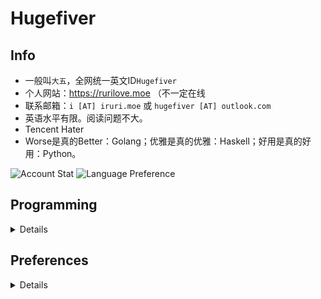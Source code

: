 # Hugefiver

## Info

- 一般叫`大五`，全网统一英文ID`Hugefiver`
- 个人网站：<https://rurilove.moe> （不一定在线
- 联系邮箱：`i [AT] iruri.moe` 或 `hugefiver [AT] outlook.com`
- 英语水平有限。阅读问题不大。
- Tencent Hater
- Worse是真的Better：Golang；优雅是真的优雅：Haskell；好用是真的好用：Python。

![Account Stat](https://gh-stat.vercel.app/api?username=hugefiver&count_private=true&show_icons=true&hide_title=true&theme=graywhite&cache_seconds=1800)
![Language Preference](https://gh-stat.vercel.app/api/top-langs/?username=hugefiver&count_private=true&layout=compact&langs_count=9&theme=graywhite&hide=css,html,cmake&cache_seconds=3600)

## Programming
<details>

- 有时的`Arch Linux`用户。目前向Windows势力妥协（不过[`ArchLinux WSL`](https://github.com/yuk7/ArchWSL)确实好用）
- 会点`C` `C++` `C#` `Common Lisp` `Dart` `Golang` `Java` `Kotlin` `JS/TS` `Lua` `Ocaml` `PHP` `Python` `Rust` `Scala` `Scheme` ~~`VBS`~~ 等语言~~的拼写~~，了解/正在了解`Clojure(Script)` `Elixir` `Haskell`。
- 一般写`Python`（脚本）、`Golang`（后端）比较多，略懂前端脚本语言、`Kotlin`、`Rust`、`Lisp`和`C#`这些。`C++`和`Java`仅限语法和上课学的Servlet，框架没用过。
- 前端`React`和`Vue`偏向`React Hooks`，移动端（从[`anko`](https://github.com/Kotlin/anko)去世之后）首选`Flutter`，桌面就`Electron`吧（`.net core`开源之后可以考虑下[`Avalonia`](https://github.com/AvaloniaUI/Avalonia)）。
- 后端框架`Gin`用的比较多，`Django`和`Flask`也可以，`express`也可以接受。
- `PostgreSQL`和`MongoDB`偏好，`MySQL`的安装靠现场搜教程或者直接`docker pull`。

</details>

## Preferences
<details>

- 浏览器。一直用`Chrome`，`Chromium Edge`也可以。
- 编辑器。一般用`VSCode`，写Python和JVM语言用JB系列（包括AS）。
- 配置文件。首选`json`和`yaml`，如果是脚本语言就直接`.py` `.js`了。
- 看动漫。大量高浓度的轻百合日常，校园日常和奇幻题材，也喜欢一些具有强烈个人风格的创作者的作品。异世界穿越龙傲天（X）”国创“（X）
- 打游戏。一般是单机的枪车球，Galgame和独立游戏也会玩。

</details>
